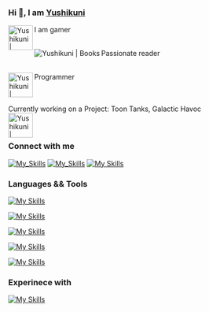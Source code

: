 ### Hi 👋, I am <a href="https://husakova-kvetuse.herokuapp.com" alt="porfolio">Yushikuni</a>

I am gamer 
<img align="left" alt="Yushikuni | Gamer" width="50px" src="https://img.icons8.com/external-flaticons-lineal-color-flat-icons/256/external-gamer-game-development-flaticons-lineal-color-flat-icons-4.png"/>
<br/>

<br/>Passionate reader 
<img align="left" alt="Yushikuni | Books" src=""/>
<link type="image/png" sizes="16x16" rel="icon" href=".../icons8-books-16.png">

<br/>Programmer 
<img align="left" alt="Yushikuni | Programmer" width="50px" src="https://user-images.githubusercontent.com/42646031/234265305-edc9ab37-e0dc-4a35-9d65-5877a81dbada.png"/>
<br/>
<br/>

<br/>Currently working on a Project: Toon Tanks, Galactic Havoc</br>
<img align="left" alt="Yushikuni | CurrentlyWorkingONaProject" width="50px" src="![image](https://github.com/Yushikuni/Yushikuni/assets/42646031/719c65fc-eaa6-4188-ad34-01cc0a5f5d17)"/>
<br/>
<br/>
### Connect with me
<!-- [<img alt="Yushikuni.com" width="50px" src="https://img.icons8.com/color/256/domain.png" />](https://husakova-kvetuse.herokuapp.com/) -->
<!-- [<img align="left" alt="Yushikuni | Twitter" width="22px" src="https://cdn.jsdelivr.net/npm/simple-icons@v3/icons/twitter.svg" />](http://twitter.com/KvetuseHusakov) -->
<!-- [<img align="left" alt="Yushikuni | Twitch" width="22px" src="https://cdn.jsdelivr.net/npm/simple-icons@v3/icons/twitch.svg" />](https://www.twitch.tv/nikdo_necte_muj_nick) -->


[![My_Skills](https://skills.thijs.gg/icons?i=linkedin&theme=dark)](https://www.linkedin.com/in/kvetuse-husakova)
[![My_Skills](https://skills.thijs.gg/icons?i=instagram&theme=dark)](https://www.instagram.com/kvetuse_husakova/)
[![My Skills](https://skills.thijs.gg/icons?i=discord&theme=dark)]((https://discord.com/users/479581931261132803))
<br/>

### Languages && Tools
<!-- <img align="left" alt="Yushikuni | VS" width="44px" src="https://img.icons8.com/fluency/256/visual-studio.png"/-->
<!-- <img align="left" alt="Yushikuni | VS Code" width="22px" src="https://img.icons8.com/carbon-copy/48/000000/visual-studio-code-2019.png"/-->
<!-- <img align="left" alt="Yushikuni | Unity 3D" width="22px" src="https://img.icons8.com/color/256/unity.png"/> -->
<!-- <img align="left" alt="Yushikuni | Unreal engine 4" width="44px" src="https://img.icons8.com/nolan/256/unreal-engine.png"/-->
<!-- <img align="left" alt="Yushikuni | GIT" width="22px" src="https://img.icons8.com/color/256/git.png"/> -->
<!-- <img align="left" alt="Yushikuni | HTML" width="22px" src="https://img.icons8.com/color/256/html-5--v1.png"/> -->
<!-- <img align="left" alt="Yushikuni | CSS3" width="22px" src="https://img.icons8.com/color/256/css3.png"/> -->
<!-- <img align="left" alt="Yushikuni | JavaScript" width="22px" src="https://img.icons8.com/color/256/javascript--v1.png"/> -->
<!-- <img align="left" alt="Yushikuni | PHP" width="22px" src="https://img.icons8.com/ios/50/000000/php.png"/-->


[![My Skills](https://skills.thijs.gg/icons?i=visualstudio,vscode&theme=dark)](https://skills.thijs.gg)
<br/>

[![My Skills](https://skills.thijs.gg/icons?i=unreal,unity&theme=dark)](https://skills.thijs.gg)
<br/>

[![My Skills](https://skillicons.dev/icons?i=git,docker)](https://skillicons.dev)
<br/>

[![My Skills](https://skills.thijs.gg/icons?i=html,md,css,js,nodejs,react,mysql&theme=dark)](https://skills.thijs.gg)
<br/>

[![My Skills](https://skills.thijs.gg/icons?i=cpp,cs,powershell,heroku&theme=dark)](https://skills.thijs.gg)

<!--[![My Skills](https://skills.thijs.gg/icons?i=cpp,cs,py,powershell,heroku&theme=dark)](https://skills.thijs.gg)-->
### Experinece with
[![My Skills](https://skillicons.dev/icons?i=windows,linux&theme=dark)](https://skillicons.dev)
